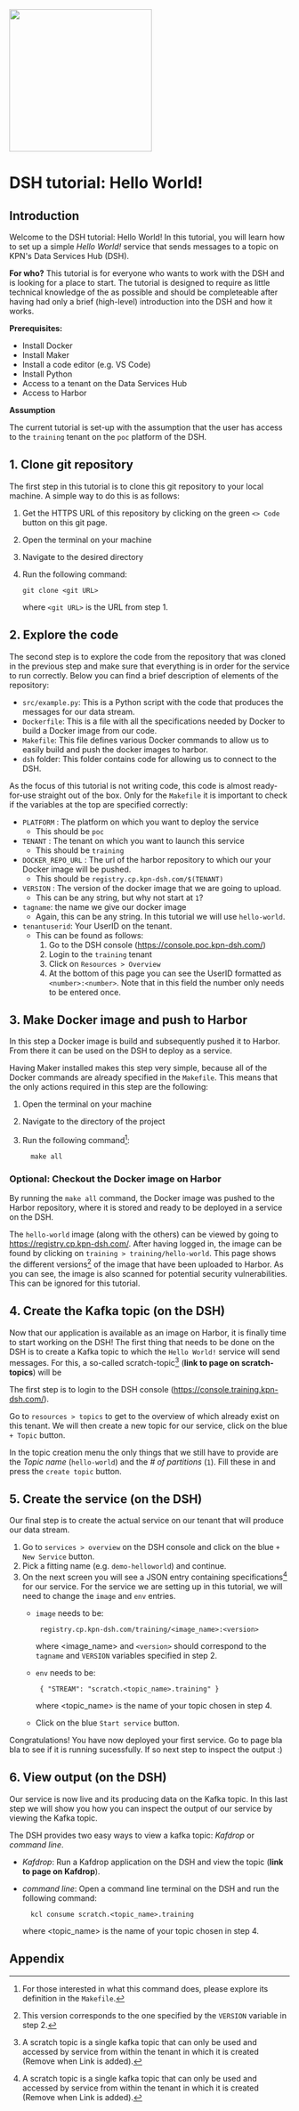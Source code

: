 <img src="https://static.kpn.com/ssi/svg/kpn-logo.svg" width="256"/>

#  DSH tutorial: Hello World!

## Introduction
Welcome to the DSH tutorial: Hello World! In this tutorial, you will learn how to set up a simple *Hello World!* service that sends messages to a topic on KPN's Data Services Hub (DSH).

**For who?**
This tutorial is for everyone who wants to work with the DSH and is looking for a place to start. The tutorial is designed to require as little technical knowledge of the as possible and should be completeable after having had only a brief (high-level) introduction into the DSH and how it works.

**Prerequisites:**
 - Install Docker
 - Install Maker
 - Install a code editor (e.g. VS Code)
 - Install Python 
 - Access to a tenant on the Data Services Hub
 - Access to Harbor

**Assumption**

The current tutorial is set-up with the assumption that the user has access to the `training` tenant on the `poc` platform of the DSH. 

 ## 1. Clone git repository

 The first step in this tutorial is to clone this git repository to your local machine. A simple way to do this is as follows:
 
 1. Get the HTTPS URL of this repository by clicking on the green `<> Code` button on this git page.
 2. Open the terminal on your machine
 3. Navigate to the desired directory
 4. Run the following command: 
 
        git clone <git URL>
    where `<git URL>` is the URL from step 1.

 ## 2. Explore the code

The second step is to explore the code from the repository that was cloned in the previous step and make sure that everything is in order for the service to run correctly.
Below you can find a brief description of elements of the repository:
-	`src/example.py`: This is a Python script with the code that produces the messages for our data stream.
-	`Dockerfile`: This is a file with all the specifications needed by Docker to build a Docker image from our code.
-	`Makefile`: This file defines various Docker commands to allow us to easily build and push the docker images to harbor.
-	`dsh` folder: This folder contains code for allowing us to connect to the DSH.

As the focus of this tutorial is not writing code, this code is almost ready-for-use straight out of the box. Only for the `Makefile` it is important to check if the variables at the top are specified correctly:
 -  `PLATFORM` : The platform on which you want to deploy the service
    - This should be `poc`
 - `TENANT` : The tenant on which you want to launch this service
    - This should be `training`
 - `DOCKER_REPO_URL` : The url of the harbor repository to which our your Docker image will be pushed.
    - This should be `registry.cp.kpn-dsh.com/$(TENANT)`
 - `VERSION` : The version of the docker image that we are going to upload. 
    - This can be any string, but why not start at `1`?
 - `tagname`: the name we give our docker image
    - Again, this can be any string. In this tutorial we will use `hello-world`.
 - `tenantuserid`: Your UserID on the tenant.
    - This can be found as follows:
        1. Go to the DSH console (https://console.poc.kpn-dsh.com/)
        2. Login to the `training` tenant
        3. Click on `Resources > Overview`
        4. At the bottom of this page you can see the UserID formatted as `<number>:<number>`. Note that in this field the number only needs to be entered once.
    
## 3. Make Docker image and push to Harbor

In this step a Docker image is build and subsequently pushed it to Harbor. From there it can be used on the DSH to deploy as a service.

Having Maker installed makes this step very simple, because all of the Docker commands are already specified in the `Makefile`. This means that the only actions required in this step are the following:
 1. Open the terminal on your machine
 2. Navigate to the directory of the project
 3. Run the following command[^1]:
          
          make all

[^1]: For those interested in what this command does, please explore its definition in the `Makefile`.

### Optional: Checkout the Docker image on Harbor
By running the `make all` command, the Docker image was pushed to the Harbor repository, where it is stored and ready to be deployed in a service on the DSH. 

The `hello-world` image (along with the others) can be viewed by going to https://registry.cp.kpn-dsh.com/. After having logged in, the image can be found by clicking on `training > training/hello-world`. 
This page shows the different versions[^2] of the image that have been uploaded to Harbor. 
As you can see, the image is also scanned for potential security vulnerabilities. This can be ignored for this tutorial.

[^2]: This version corresponds to the one specified by the `VERSION` variable in step 2. 

## 4. Create the Kafka topic (on the DSH)
Now that our application is available as an image on Harbor, it is finally time to start working on the DSH! 
The first thing that needs to be done on the DSH is to create a Kafka topic to which the `Hello World!` service will send messages. For this, a so-called scratch-topic[^3] (**link to page on scratch-topics**) will be 

The first step is to login to the DSH console (https://console.training.kpn-dsh.com/).

Go to `resources > topics` to get to the overview of which already exist on this tenant. We will then create a new topic for our service, click on the blue `+ Topic` button. 

In the topic creation menu the only things that we still have to provide are the *Topic name* (`hello-world`) and the *# of partitions* (`1`). Fill these in and press the `create topic` button.

[^3]: A scratch topic is a single kafka topic that can only be used and accessed by service from within the tenant in which it is created (Remove when Link is added).

## 5. Create the service (on the DSH)
Our final step is to create the actual service on our tenant that will produce our data stream.

 1. Go to `services > overview` on the DSH console and click on the blue `+ New Service` button. 
 2. Pick a fitting name (e.g. `demo-helloworld`) and continue.
 3. On the next screen you will see a JSON entry containing specifications[^3] for our service. 
 For the service we are setting up in this tutorial, we will need to change the `image` and `env` entries. 
    -	`image` needs to be: 
     
             registry.cp.kpn-dsh.com/training/<image_name>:<version>
        where <image_name> and `<version>` should correspond to the `tagname` and `VERSION` variables specified in step 2.
    -	`env` needs to be: 
         
             { "STREAM": "scratch.<topic_name>.training" } 
        where <topic_name> is the name of your topic chosen in step 4. 
    - Click on the blue `Start service` button.

Congratulations! You have now deployed your first service.
Go to page bla bla to see if it is running sucessfully.
If so next step to inspect the output :)

[^3]: See the bottom of this page for a more detailed explanation of each of the entries (Move to somewhere else).

## 6. View output (on the DSH)
Our service is now live and its producing data on the Kafka topic. In this last step we will show you how you can inspect the output of our service by viewing the Kafka topic. 

The DSH provides two easy ways to view a kafka topic: 
*Kafdrop* or *command line*.
 - *Kafdrop*: Run a Kafdrop application on the DSH and view the topic (**link to page on Kafdrop**).
 - *command line*: Open a command line terminal on the DSH and run the following command:
 
         kcl consume scratch.<topic_name>.training
    where <topic_name> is the name of your topic chosen in step 4. 

## Appendix
